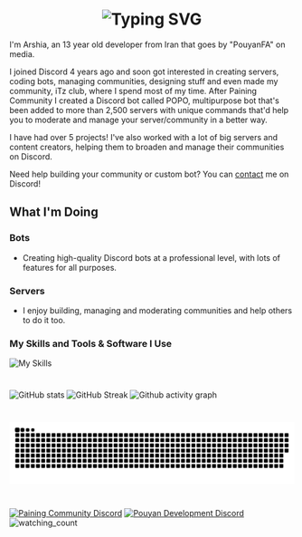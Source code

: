 <h1 align="center"><img src="https://readme-typing-svg.demolab.com?font=Jetbrains+Mono&size=35&duration=3000&pause=1000&color=A4E3F8&center=true&vCenter=true&width=1000&height=40&lines=Hi%2C+I'm+Pouyan;a+Discord+Bot+Developer+and+Server+Architect;I+love+creating+and+coding+cool+stuff;Also%2C+I'm+interested+in+managing+communities;Welcome+to+my+GitHub+profile!" alt="Typing SVG" /></h1>

I'm Arshia, an 13 year old developer from Iran that goes by "PouyanFA" on media.

I joined Discord 4 years ago and soon got interested in creating servers, coding bots, managing communities, designing stuff and even made my community, iTz club, where I spend most of my time. After Paining Community I created a Discord bot called POPO, multipurpose bot that's been added to more than 2,500 servers with unique commands that'd help you to moderate and manage your server/community in a better way.

I have had over 5 projects! I've also worked with a lot of big servers and content creators, helping them to broaden and manage their communities on Discord.

Need help building your community or custom bot? You can [contact](https://discord.com/channels/@me/1173628987650605179) me on Discord!

## What I'm Doing

### Bots
- Creating high-quality Discord bots at a professional level, with lots of features for all purposes.
### Servers
- I enjoy building, managing and moderating communities and help others to do it too.

### My Skills and Tools & Software I Use
![My Skills](https://skillicons.dev/icons?i=js,html,css,nodejs,vscode,cloudflare,discord,github,git)
# 
![GitHub stats](https://github-readme-stats.vercel.app/api?username=XPouyan&count_private=true&show_icons=true&title_color=57cdf1&text_color=ffffff&icon_color=57cdf1&border_color=0d1117&bg_color=0d1117)
![GitHub Streak](https://streak-stats.demolab.com/?user=XPouyan&background=0d1117&border=0d1117&stroke=57cdf1&ring=57cdf1&fire=57cdf1&currStreakNum=57cdf1&sideNums=57cdf1&currStreakLabel=57cdf1&sideLabels=57cdf1&dates=ffffff)
![Github activity graph](https://github-readme-activity-graph.cyclic.app/graph?username=XPouyan&theme=react-dark&hide_border=true&area=true)
#
![Snake](https://github.com/iTzArshia/iTzArshia/blob/output/github-contribution-grid-snake-dark.svg)
#
[![Paining Community Discord](https://badgen.net/discord/members/ZUKDtNNz3m)](https://discord.gg/ZUKDtNNz3m)
[![Pouyan Development Discord](https://badgen.net/discord/members/)](https://discord.gg/nKrBshQvcK)<br>
<img src="https://komarev.com/ghpvc/?username=XPouyan&color=brightgreen" alt="watching_count" />
